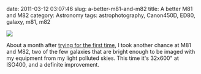 date: 2011-03-12 03:07:46
slug: a-better-m81-and-m82
title: A better M81 and M82
category: Astronomy
tags: astrophotography, Canon450D, ED80, galaxy, m81, m82

[![][1]][1]

About a month after [trying for the first time](http://www.iovene.com/438/), I
took another chance at M81 and M82, two of the few galaxies that are bright
enough to be imaged with my equipment from my light polluted skies. This time
it's 32x600" at ISO400, and a definite improvement.

[1]: |filename|/images/2011_m81_m82_2.jpg
